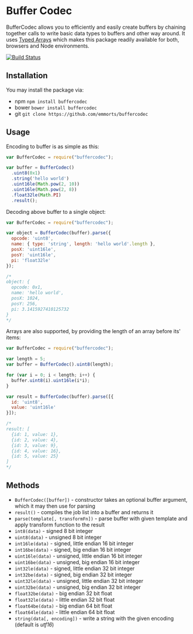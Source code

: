 Buffer Codec
===========

BufferCodec allows you to efficiently and easily create buffers by chaining together calls
to write basic data types to buffers and other way around. It uses 
[Typed Arrays](https://developer.mozilla.org/en/docs/Web/JavaScript/Typed_arrays) which
makes this package readily available for both, browsers and Node environments.

[![Build Status](https://travis-ci.org/emmorts/buffercodec.svg?branch=master)](https://travis-ci.org/emmorts/buffercodec)

Installation
------------
You may install the package via:

 - npm `npm install buffercodec`
 - bower `bower install buffercodec`
 - git `git clone https://github.com/emmorts/buffercodec`

Usage
-----
Encoding to buffer is as simple as this:

```javascript
var BufferCodec = require("buffercodec");

var buffer = BufferCodec()
  .uint8(0x1)
  .string('hello world')
  .uint16le(Math.pow(2, 10))
  .uint16le(Math.pow(2, 8))
  .float32le(Math.PI)
  .result();
```

Decoding above buffer to a single object:

```javascript
var BufferCodec = require("buffercodec");

var object = BufferCodec(buffer).parse({
  opcode: 'uint8',
  name: { type: 'string', length: 'hello world'.length },
  posX: 'uint16le',
  posY: 'uint16le',
  pi: 'float32le'
});

/*
object: {
  opcode: 0x1,
  name: 'hello world',
  posX: 1024,
  posY: 256,
  pi: 3.1415927410125732
}
*/
```

Arrays are also supported, by providing the length of an array before its' items:

```javascript
var BufferCodec = require("buffercodec");

var length = 5;
var buffer = BufferCodec().uint8(length);

for (var i = 0; i < length; i++) {
  buffer.uint8(i).uint16le(i*i);
}

var result = BufferCodec(buffer).parse([{
  id: 'uint8',
  value: 'uint16le'
}]);

/*
result: [
  {id: 1, value: 1},
  {id: 2, value: 4},
  {id: 3, value: 9},
  {id: 4, value: 16},
  {id: 5, value: 25}
]
*/
```

Methods
---------------

* `BufferCodec([buffer])` - constructor takes an optional buffer argument, which it may then use for parsing
* `result()` - compiles the job list into a buffer and returns it
* `parse(template[, transformFn])` - parse buffer with given template and apply transform function to the result
* `int8(data)` - signed 8 bit integer
* `uint8(data)` - unsigned 8 bit integer
* `int16le(data)` - signed, little endian 16 bit integer
* `int16be(data)` - signed, big endian 16 bit integer
* `uint16le(data)` - unsigned, little endian 16 bit integer
* `uint16be(data)` - unsigned, big endian 16 bit integer
* `int32le(data)` - signed, little endian 32 bit integer
* `int32be(data)` - signed, big endian 32 bit integer
* `uint32le(data)` - unsigned, little endian 32 bit integer
* `uint32be(data)` - unsigned, big endian 32 bit integer
* `float32be(data)` - big endian 32 bit float
* `float32le(data)` - little endian 32 bit float
* `float64be(data)` - big endian 64 bit float
* `float64le(data)` - little endian 64 bit float
* `string(data[, encoding])` - write a string with the given encoding (default is *utf16*)

